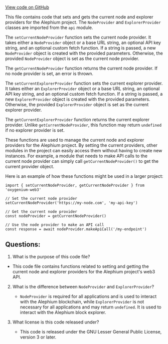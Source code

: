 [View code on GitHub](https://github.com/oxygenium/oxygenium-web3/packages/web3/src/global.ts)

This file contains code that sets and gets the current node and explorer providers for the Alephium project. The `NodeProvider` and `ExplorerProvider` classes are imported from the `api` module. 

The `setCurrentNodeProvider` function sets the current node provider. It takes either a `NodeProvider` object or a base URL string, an optional API key string, and an optional custom fetch function. If a string is passed, a new `NodeProvider` object is created with the provided parameters. Otherwise, the provided `NodeProvider` object is set as the current node provider. 

The `getCurrentNodeProvider` function returns the current node provider. If no node provider is set, an error is thrown. 

The `setCurrentExplorerProvider` function sets the current explorer provider. It takes either an `ExplorerProvider` object or a base URL string, an optional API key string, and an optional custom fetch function. If a string is passed, a new `ExplorerProvider` object is created with the provided parameters. Otherwise, the provided `ExplorerProvider` object is set as the current explorer provider. 

The `getCurrentExplorerProvider` function returns the current explorer provider. Unlike `getCurrentNodeProvider`, this function may return `undefined` if no explorer provider is set. 

These functions are used to manage the current node and explorer providers for the Alephium project. By setting the current providers, other modules in the project can easily access them without having to create new instances. For example, a module that needs to make API calls to the current node provider can simply call `getCurrentNodeProvider()` to get the current provider object. 

Here is an example of how these functions might be used in a larger project:

```
import { setCurrentNodeProvider, getCurrentNodeProvider } from 'oxygenium-web3'

// Set the current node provider
setCurrentNodeProvider('https://my-node.com', 'my-api-key')

// Get the current node provider
const nodeProvider = getCurrentNodeProvider()

// Use the node provider to make an API call
const response = await nodeProvider.makeApiCall('/my-endpoint')
```
## Questions: 
 1. What is the purpose of this code file?
   - This code file contains functions related to setting and getting the current node and explorer providers for the Alephium project's web3 API.

2. What is the difference between `NodeProvider` and `ExplorerProvider`?
   - `NodeProvider` is required for all applications and is used to interact with the Alephium blockchain, while `ExplorerProvider` is not necessary for all applications and may return `undefined`. It is used to interact with the Alephium block explorer.

3. What license is this code released under?
   - This code is released under the GNU Lesser General Public License, version 3 or later.